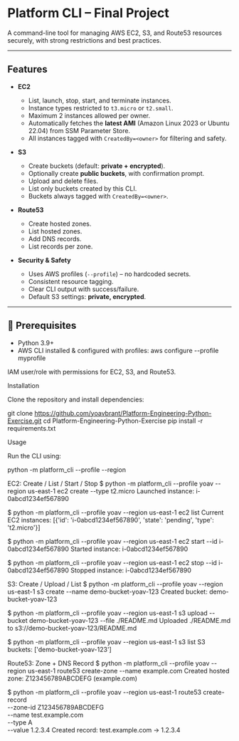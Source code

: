 # Platform CLI – Final Project

A command-line tool for managing AWS EC2, S3, and Route53 resources securely, with strong restrictions and best practices.

---

## Features

- **EC2**
  - List, launch, stop, start, and terminate instances.
  - Instance types restricted to `t3.micro` or `t2.small`.
  - Maximum 2 instances allowed per owner.
  - Automatically fetches the **latest AMI** (Amazon Linux 2023 or Ubuntu 22.04) from SSM Parameter Store.
  - All instances tagged with `CreatedBy=<owner>` for filtering and safety.

- **S3**
  - Create buckets (default: **private + encrypted**).
  - Optionally create **public buckets**, with confirmation prompt.
  - Upload and delete files.
  - List only buckets created by this CLI.
  - Buckets always tagged with `CreatedBy=<owner>`.

- **Route53**
  - Create hosted zones.
  - List hosted zones.
  - Add DNS records.
  - List records per zone.

- **Security & Safety**
  - Uses AWS profiles (`--profile`) – no hardcoded secrets.
  - Consistent resource tagging.
  - Clear CLI output with success/failure.
  - Default S3 settings: **private, encrypted**.

---

## 🔧 Prerequisites

- Python 3.9+
- AWS CLI installed & configured with profiles:
  aws configure --profile myprofile
  
IAM user/role with permissions for EC2, S3, and Route53.

Installation

Clone the repository and install dependencies:

git clone https://github.com/yoavbrant/Platform-Engineering-Python-Exercise.git
cd Platform-Engineering-Python-Exercise
pip install -r requirements.txt

Usage

Run the CLI using:

python -m platform_cli --profile <aws-profile> --region <aws-region> <service> <command>

EC2: Create / List / Start / Stop
$ python -m platform_cli --profile yoav --region us-east-1 ec2 create --type t2.micro
Launched instance: i-0abcd1234ef567890

$ python -m platform_cli --profile yoav --region us-east-1 ec2 list
Current EC2 instances:
[{'id': 'i-0abcd1234ef567890', 'state': 'pending', 'type': 't2.micro'}]

$ python -m platform_cli --profile yoav --region us-east-1 ec2 start --id i-0abcd1234ef567890
Started instance: i-0abcd1234ef567890

$ python -m platform_cli --profile yoav --region us-east-1 ec2 stop --id i-0abcd1234ef567890
Stopped instance: i-0abcd1234ef567890

S3: Create / Upload / List
$ python -m platform_cli --profile yoav --region us-east-1 s3 create --name demo-bucket-yoav-123
Created bucket: demo-bucket-yoav-123

$ python -m platform_cli --profile yoav --region us-east-1 s3 upload --bucket demo-bucket-yoav-123 --file ./README.md
Uploaded ./README.md to s3://demo-bucket-yoav-123/README.md

$ python -m platform_cli --profile yoav --region us-east-1 s3 list
S3 buckets:
['demo-bucket-yoav-123']

Route53: Zone + DNS Record
$ python -m platform_cli --profile yoav --region us-east-1 route53 create-zone --name example.com
Created hosted zone: Z123456789ABCDEFG (example.com)

$ python -m platform_cli --profile yoav --region us-east-1 route53 create-record \
    --zone-id Z123456789ABCDEFG \
    --name test.example.com \
    --type A \
    --value 1.2.3.4
Created record: test.example.com -> 1.2.3.4


